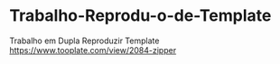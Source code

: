 # Trabalho-Reprodu-o-de-Template
Trabalho em Dupla Reproduzir Template
https://www.tooplate.com/view/2084-zipper